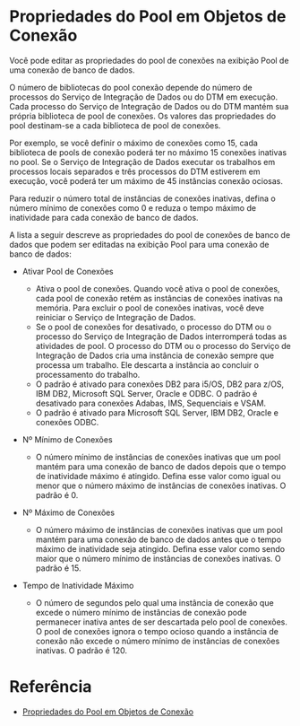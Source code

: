 # Propriedades do Pool em Objetos de Conexão
Você pode editar as propriedades do pool de conexões na exibição Pool de uma conexão de banco de dados.

O número de bibliotecas do pool conexão depende do número de processos do Serviço de Integração de Dados ou do DTM em execução. Cada processo do Serviço de Integração de Dados ou do DTM mantém sua própria biblioteca de pool de conexões. Os valores das propriedades do pool destinam-se a cada biblioteca de pool de conexões.

Por exemplo, se você definir o máximo de conexões como 15, cada biblioteca de pools de conexão poderá ter no máximo 15 conexões inativas no pool. Se o Serviço de Integração de Dados executar os trabalhos em processos locais separados e três processos do DTM estiverem em execução, você poderá ter um máximo de 45 instâncias conexão ociosas.

Para reduzir o número total de instâncias de conexões inativas, defina o número mínimo de conexões como 0 e reduza o tempo máximo de inatividade para cada conexão de banco de dados.

A lista a seguir descreve as propriedades do pool de conexões de banco de dados que podem ser editadas na exibição Pool para uma conexão de banco de dados:

- Ativar Pool de Conexões
  - Ativa o pool de conexões. Quando você ativa o pool de conexões, cada pool de conexão retém as instâncias de conexões inativas na memória. Para excluir o pool de conexões inativas, você deve reiniciar o Serviço de Integração de Dados.
  - Se o pool de conexões for desativado, o processo do DTM ou o processo do Serviço de Integração de Dados interromperá todas as atividades de pool. O processo do DTM ou o processo do Serviço de Integração de Dados cria uma instância de conexão sempre que processa um trabalho. Ele descarta a instância ao concluir o processamento do trabalho.
  - O padrão é ativado para conexões DB2 para i5/OS, DB2 para z/OS, IBM DB2, Microsoft SQL Server, Oracle e ODBC. O padrão é desativado para conexões Adabas, IMS, Sequenciais e VSAM.
  - O padrão é ativado para Microsoft SQL Server, IBM DB2, Oracle e conexões ODBC.

- Nº Mínimo de Conexões
  - O número mínimo de instâncias de conexões inativas que um pool mantém para uma conexão de banco de dados depois que o tempo de inatividade máximo é atingido. Defina esse valor como igual ou menor que o número máximo de instâncias de conexões inativas. O padrão é 0.
- Nº Máximo de Conexões
  - O número máximo de instâncias de conexões inativas que um pool mantém para uma conexão de banco de dados antes que o tempo máximo de inatividade seja atingido. Defina esse valor como sendo maior que o número mínimo de instâncias de conexões inativas. O padrão é 15.
- Tempo de Inatividade Máximo
  - O número de segundos pelo qual uma instância de conexão que excede o número mínimo de instâncias de conexão pode permanecer inativa antes de ser descartada pelo pool de conexões. O pool de conexões ignora o tempo ocioso quando a instância de conexão não excede o número mínimo de instâncias de conexões inativas. O padrão é 120.

# Referência
- [Propriedades do Pool em Objetos de Conexão](https://docs.informatica.com/pt_pt/data-engineering/shared-content-for-data-engineering/10-2-2/guia-de-servicos-de-aplicativo/gerenciamento-do-servico-de-integracao-de-dados/manter-pools-de-conexoes/propriedades-do-pool-em-objetos-de-conexao.html)
